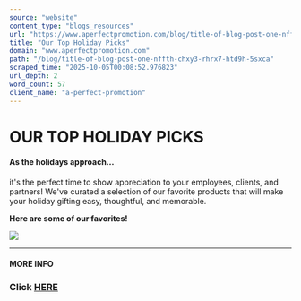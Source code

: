 ```yaml
---
source: "website"
content_type: "blogs_resources"
url: "https://www.aperfectpromotion.com/blog/title-of-blog-post-one-nffth-chxy3-rhrx7-htd9h-5sxca"
title: "Our Top Holiday Picks"
domain: "www.aperfectpromotion.com"
path: "/blog/title-of-blog-post-one-nffth-chxy3-rhrx7-htd9h-5sxca"
scraped_time: "2025-10-05T00:08:52.976823"
url_depth: 2
word_count: 57
client_name: "a-perfect-promotion"
---
```


# OUR TOP HOLIDAY PICKS

#### **As the holidays approach…**

it's the perfect time to show appreciation to your employees, clients, and partners! We've curated a selection of our favorite products that will make your holiday gifting easy, thoughtful, and memorable.

**Here are some of our favorites!**

![](https://images.squarespace-cdn.com/content/v1/66749d45406493675da9236b/1726170419353-1QBJZMT5SU2HQD9XVA38/unsplash-image-ldug4RlsWRA.jpg)

* * *

#### MORE INFO

### Click [HERE](https://aperfectpromotion.commonsku.com/present.php?id=16896bcb-0327-46f9-aeb7-3c2c2394fc9b)
